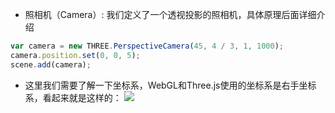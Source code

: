* 照相机（Camera）: 我们定义了一个透视投影的照相机，具体原理后面详细介绍

```javascript
var camera = new THREE.PerspectiveCamera(45, 4 / 3, 1, 1000);
camera.position.set(0, 0, 5);
scene.add(camera);
```

* 这里我们需要了解一下坐标系，WebGL和Three.js使用的坐标系是右手坐标系，看起来就是这样的：
![](http://www.hewebgl.com/attached/image/20130515/20130515134934_11.jpg?_=6007811)
